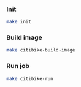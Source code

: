 
### Init
```bash
make init
```

### Build image
```bash
make citibike-build-image
```

### Run job
```bash
make citibike-run
```
